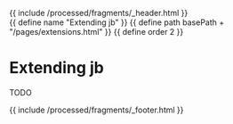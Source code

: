 {{ include /processed/fragments/_header.html }}\
{{ define name "Extending jb" }}
{{ define path basePath + "/pages/extensions.html" }}
{{ define order 2 }}
# Extending jb

TODO

{{ include /processed/fragments/_footer.html }}
